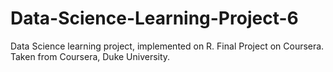 # Data-Science-Learning-Project-6
Data Science learning project, implemented on R. Final Project on Coursera. Taken from Coursera, Duke University.
